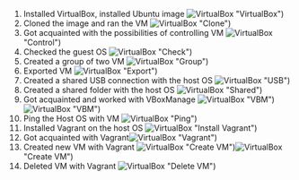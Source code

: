 1. Installed VirtualBox, installed Ubuntu image ![VirtualBox](/images/1.png) "VirtualBox")
2. Cloned the image and ran the VM ![VirtualBox](/images/2.png) "Clone")
3. Got acquainted with the possibilities of controlling VM ![VirtualBox](/images/3.png) "Control")
4. Checked the guest OS ![VirtualBox](/images/4.png) "Check")
5. Created a group of two VM ![VirtualBox](/images/5.png) "Group")
6. Exported VM ![VirtualBox](/images/6.png) "Export")
7. Created a shared USB connection with the host OS ![VirtualBox](/images/7.png) "USB")
8. Created a shared folder with the host OS ![VirtualBox](/images/8.png) "Shared")
9. Got acquainted and worked with VBoxManage ![VirtualBox](/images/9.png) "VBM")![VirtualBox](/images/10.png) "VBM")
10. Ping the Host OS with VM ![VirtualBox](/images/11.png) "Ping")
11. Installed Vagrant on the host OS ![VirtualBox](/images/12.png) "Install Vagrant")
12. Got acquainted with Vagrant![VirtualBox](/images/13.png) "Vagrant")
13. Created new VM with Vagrant ![VirtualBox](/images/14.png) "Create VM")![VirtualBox](/images/15.png) "Create VM")
14. Deleted VM with Vagrant ![VirtualBox](/images/16.png) "Delete VM")
